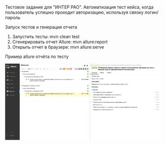 Тестовое задание для "ИНТЕР РАО". Автоматизация тест кейса,
когда пользователь успешно проходит авторизацию, используя связку логин/пароль

Запуск тестов и генерация отчета

1. Запустить тесты: mvn clean test
2. Сгенерировать отчет Allure: mvn allure:report
3. Открыть отчет в браузере: mvn allure:serve

Пример allure отчёта по тесту


![img.png](img.png)
